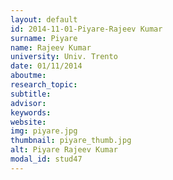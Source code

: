 ```yaml
---
layout: default 
id: 2014-11-01-Piyare-Rajeev Kumar
surname: Piyare
name: Rajeev Kumar
university: Univ. Trento
date: 01/11/2014
aboutme: 
research_topic: 
subtitle: 
advisor: 
keywords: 
website: 
img: piyare.jpg
thumbnail: piyare_thumb.jpg
alt: Piyare Rajeev Kumar
modal_id: stud47
---
```

